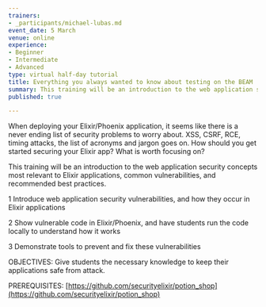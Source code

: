 ```yaml
---
trainers:
- _participants/michael-lubas.md
event_date: 5 March
venue: online
experience:
- Beginner
- Intermediate
- Advanced
type: virtual half-day tutorial
title: Everything you always wanted to know about testing on the BEAM
summary: This training will be an introduction to the web application security concepts most relevant to Elixir applications, common vulnerabilities, and recommended best practices.
published: true

---
```

When deploying your Elixir/Phoenix application, it seems like there is a never ending list of security problems to worry about. XSS, CSRF, RCE, timing attacks, the list of acronyms and jargon goes on. How should you get started securing your Elixir app? What is worth focusing on?

This training will be an introduction to the web application security concepts most relevant to Elixir applications, common vulnerabilities, and recommended best practices.

1 Introduce web application security vulnerabilities, and how they occur in Elixir applications

2 Show vulnerable code in Elixir/Phoenix, and have students run the code locally to understand how it works

3 Demonstrate tools to prevent and fix these vulnerabilities

OBJECTIVES:
Give students the necessary knowledge to keep their applications safe from attack.

PREREQUISITES:
[https://github.com/securityelixir/potion_shop](https://github.com/securityelixir/potion_shop)
